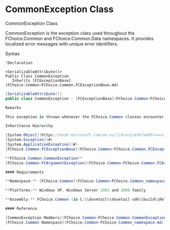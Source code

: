 ﻿# CommonException Class

CommonException Class

CommonException is the exception class used throughout the FChoice.Common and FChoice.Common.Data namespaces. It provides localized error messages with unique error identifiers.

Syntax

```vbnet
'Declaration

<SerializableAttribute()>
Public Class CommonException 
   Inherits [FCExceptionBase](FChoice.Common~FChoice.Common.FCExceptionBase.md)
```

```csharp
[SerializableAttribute()]
public class CommonException : [FCExceptionBase](FChoice.Common~FChoice.Common.FCExceptionBase.md) 

Remarks

This exception is thrown whenever the FChoice.Common classes encounter problems. They should generally be rare and are usually related to invalid configuration settings or some type of major error from which .NET or First Choice products cannot recover.

Inheritance Hierarchy

[System.Object](https://msdn.microsoft.com/en-us/library/e5kfa45b(v=vs.110).aspx)
[System.Exception](#)  
[System.ApplicationException](#)  
[FChoice.Common.FCExceptionBase](FChoice.Common~FChoice.Common.FCExceptionBase.md)  

**FChoice.Common.CommonException**  
[FChoice.Common.FCArgumentException](FChoice.Common~FChoice.Common.FCArgumentException.md)  

#### Requirements

**Namespace:** [FChoice.Common](FChoice.Common~FChoice.Common_namespace.md)

**Platforms:** Windows XP, Windows Server 2003 and 2008 family

**Assembly:** FChoice.Common (in C:\\dovetail\\dovetail-sdk\\build\\Release\\FChoice.Common.dll)

#### Reference

[CommonException Members](FChoice.Common~FChoice.Common.CommonException_members.md)
[FChoice.Common Namespace](FChoice.Common~FChoice.Common_namespace.md)